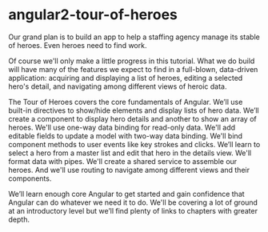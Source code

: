 # angular2-tour-of-heroes
Our grand plan is to build an app to help a staffing agency manage its stable of heroes. Even heroes need to find work.

Of course we'll only make a little progress in this tutorial. What we do build will have many of the features we expect to find in a full-blown, data-driven application: acquiring and displaying a list of heroes, editing a selected hero's detail, and navigating among different views of heroic data.

The Tour of Heroes covers the core fundamentals of Angular. We’ll use built-in directives to show/hide elements and display lists of hero data. We’ll create a component to display hero details and another to show an array of heroes. We'll use one-way data binding for read-only data. We'll add editable fields to update a model with two-way data binding. We'll bind component methods to user events like key strokes and clicks. We’ll learn to select a hero from a master list and edit that hero in the details view. We'll format data with pipes. We'll create a shared service to assemble our heroes. And we'll use routing to navigate among different views and their components.

We’ll learn enough core Angular to get started and gain confidence that Angular can do whatever we need it to do. We'll be covering a lot of ground at an introductory level but we’ll find plenty of links to chapters with greater depth.
